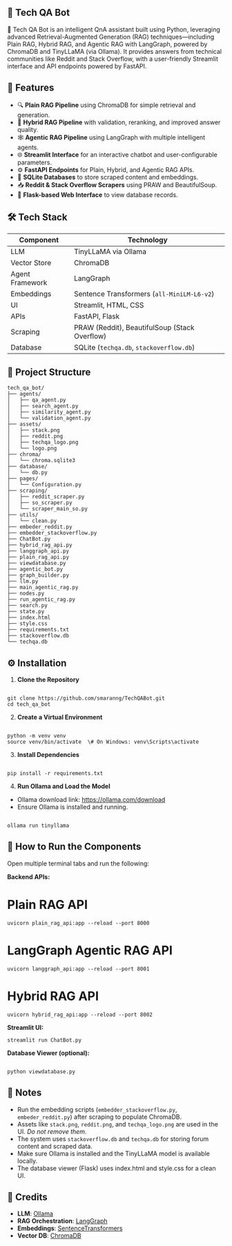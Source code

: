 ## 🧠 Tech QA Bot




🤖 Tech QA Bot is an intelligent QnA assistant built using Python, leveraging advanced Retrieval-Augmented Generation (RAG) techniques—including Plain RAG, Hybrid RAG, and Agentic RAG with LangGraph, powered by ChromaDB and TinyLLaMA (via Ollama). It provides answers from technical communities like Reddit and Stack Overflow, with a user-friendly Streamlit interface and API endpoints powered by FastAPI.

## 🚀 Features

- 🔍 **Plain RAG Pipeline** using ChromaDB for simple retrieval and generation.
- 🤖 **Hybrid RAG Pipeline** with validation, reranking, and improved answer quality.
- 🕸️ **Agentic RAG Pipeline** using LangGraph with multiple intelligent agents.
- 🌐 **Streamlit Interface** for an interactive chatbot and user-configurable parameters.
- ⚙️ **FastAPI Endpoints** for Plain, Hybrid, and Agentic RAG APIs.
- 💾 **SQLite Databases** to store scraped content and embeddings.
- 📥 **Reddit & Stack Overflow Scrapers** using PRAW and BeautifulSoup.
- 🔧 **Flask-based Web Interface** to view database records.

## 🛠 Tech Stack

| Component       | Technology                                      |
|-----------------|--------------------------------------------------|
| LLM             | TinyLLaMA via Ollama                             |
| Vector Store    | ChromaDB                                         |
| Agent Framework | LangGraph                                        |
| Embeddings      | Sentence Transformers (`all-MiniLM-L6-v2`)       |
| UI              | Streamlit, HTML, CSS                             |
| APIs            | FastAPI, Flask                                   |
| Scraping        | PRAW (Reddit), BeautifulSoup (Stack Overflow)    |
| Database        | SQLite (`techqa.db`, `stackoverflow.db`)         |



## 📂 Project Structure

```
tech_qa_bot/
├── agents/
│   ├── qa_agent.py
│   ├── search_agent.py
│   ├── similarity_agent.py
│   └── validation_agent.py
├── assets/
│   ├── stack.png
│   ├── reddit.png
│   ├── techqa_logo.png
│   └── logo.png
├── chroma/
│   └── chroma.sqlite3
├── database/
│   └── db.py
├── pages/
│   └── Configuration.py
├── scraping/
│   ├── reddit_scraper.py
│   ├── so_scraper.py
│   └── scraper_main_so.py
├── utils/
│   └── clean.py
├── embeder_reddit.py
├── embedder_stackoverflow.py
├── ChatBot.py
├── hybrid_rag_api.py
├── langgraph_api.py
├── plain_rag_api.py
├── viewdatabase.py
├── agentic_bot.py
├── graph_builder.py
├── llm.py
├── main_agentic_rag.py
├── nodes.py
├── run_agentic_rag.py
├── search.py
├── state.py
├── index.html
├── style.css
├── requirements.txt
├── stackoverflow.db
└── techqa.db

```

## ⚙ Installation

1. **Clone the Repository**
```

git clone https://github.com/smaranng/TechQABot.git
cd tech_qa_bot

```

2. **Create a Virtual Environment**
```

python -m venv venv
source venv/bin/activate  \# On Windows: venv\Scripts\activate

```

3. **Install Dependencies**
```

pip install -r requirements.txt

```

4. **Run Ollama and Load the Model**
   
- Ollama download link:  https://ollama.com/download
- Ensure Ollama is installed and running.
```

ollama run tinyllama

```

## 🚦 How to Run the Components

Open multiple terminal tabs and run the following:

**Backend APIs:**

# Plain RAG API
```
uvicorn plain_rag_api:app --reload --port 8000
```
# LangGraph Agentic RAG API
```
uvicorn langgraph_api:app --reload --port 8001
```
# Hybrid RAG API
```
uvicorn hybrid_rag_api:app --reload --port 8002

```

**Streamlit UI:**
```
streamlit run ChatBot.py

```

**Database Viewer (optional):**
```

python viewdatabase.py

```

## 📌 Notes
- Run the embedding scripts (`embedder_stackoverflow.py`, `embeder_reddit.py`) after scraping to populate ChromaDB.
- Assets like `stack.png`, `reddit.png`, and `techqa_logo.png` are used in the UI. *Do not remove them.*
- The system uses `stackoverflow.db` and `techqa.db` for storing forum content and scraped data.
- Make sure Ollama is installed and the TinyLLaMA model is available locally.
- The database viewer (Flask) uses index.html and style.css for a clean UI.

## 🙌 Credits

- **LLM**: [Ollama](https://ollama.com)
- **RAG Orchestration**: [LangGraph](https://www.langgraph.dev/)
- **Embeddings**: [SentenceTransformers](https://www.sbert.net/)
- **Vector DB**: [ChromaDB](https://www.trychroma.com/)









